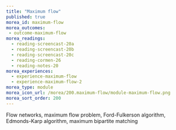 ```yaml
---
title: "Maximum flow"
published: true
morea_id: maximum-flow
morea_outcomes:
 - outcome-maximum-flow
morea_readings:
  - reading-screencast-20a
  - reading-screencast-20b
  - reading-screencast-20c
  - reading-cormen-26
  - reading-notes-20
morea_experiences:
  - experience-maximum-flow
  - experience-maximum-flow-2
morea_type: module
morea_icon_url: /morea/200.maximum-flow/module-maximum-flow.png
morea_sort_order: 200
---
```


Flow networks, maximum flow problem, Ford-Fulkerson algorithm, Edmonds-Karp algorithm, maximum bipartite matching